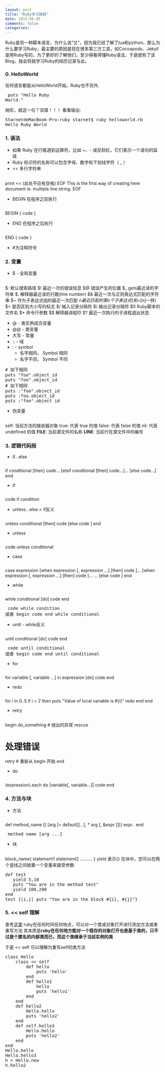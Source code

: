 ```yaml
---
layout: post
title: "Ruby学习路程"
date: 2015-06-05
comments: false
categories: 
---
```

Ruby是另一种脚本语言，为什么说“又”，因为我已经了解了lua和python，那么为什么要学习Ruby，最主要的原因是现在很多第三方工具，如Cocoapods、Jekyll是用Ruby写的，为了更好的了解他们，至少得看得懂Ruby语法，于是就有了该Blog，我会将我学习Ruby的经历记录与此。

### 0. HelloWorld
任何语言都是从HelloWorld开始，Ruby也不另外.
	<pre>
puts "Hello Ruby World."
</pre>
纳尼，就这一句？没错！！！ 看看输出:
<pre>
StarnetdeMacBook-Pro:ruby starnet$ ruby helloworld.rb 
Hello Ruby World
</pre>

### 1. 语法
* 如果 Ruby 在行尾遇到运算符，比如 +、- 或反斜杠，它们表示一个语句的延续
* Ruby 标识符的名称可以包含字母、数字和下划线字符（ _ ）
* << 多行字符串
	<pre>
print << (此处不应有空格) EOF
    This is the first way of creating
    here document ie. multiple line string.
EOF
</pre>
* BEGIN 在程序之前执行
	<pre>
BEGIN {
   code
}
</pre>
* END 在程序之后执行
	<pre>
END {
   code
}
</pre>
* \#为注释符号

### 2. 变量
* $ - 全局变量
	<pre>
$: 默认搜索路径
$! 最近一次的错误信息
$@ 错误产生的位置
$_ gets最近读的字符串
$. 解释器最近读的行数(line number)
$& 最近一次与正则表达式匹配的字符串
$~ 作为子表达式组的最近一次匹配
$n 最近匹配的第n个子表达式(和$~[n]一样)
$= 是否区别大小写的标志
$/ 输入记录分隔符
$\ 输出记录分隔符
$0 Ruby脚本的文件名
$* 命令行参数
$$ 解释器进程ID
$? 最近一次执行的子进程退出状态
</pre>

* @ - 类实例成员变量
* @@ - 类变量
* 大写 - 常量
* :: - 域
* : - symbol
	* 名字相同， Symbol 相同
	* 名字不同， Symbol 不同

<pre>
# 如下相同
puts "foo".object_id
puts "foo".object_id
# 如下相同
puts :"foo".object_id
puts :foo.object_id
puts :"foo".object_id
</pre>

* 伪变量
	<pre>
self: 当前方法的接收器对象
true: 代表 true 的值
false: 代表 false 的值
nil: 代表 undefined 的值
__FILE__: 当前源文件的名称
__LINE__: 当前行在源文件中的编号
</pre>

### 3. 逻辑代码段
* if...else
	<pre>
if conditional [then]
	  code...
[elsif conditional [then]
	  code...]...
[else
	  code...]
end
</pre>

* if
	<pre>
code if condition
</pre>

* unless...else = if反义
	<pre>
unless conditional [then]
   code
[else
   code ]
end
</pre>

* unless
	<pre>
code unless conditional
</pre>

* case
	<pre>
case expression
[when expression [, expression ...] [then]
   code ]...
[when expression [, expression ...] [then]
   code ]...
...
[else
   code ]
end
</pre>

* while
	<pre>
while conditional [do]
   code
end
</pre>
	<pre>
code while condition
或者
begin 
  code 
end while conditional
</pre>

* until - while反义
	<pre>
until conditional [do]
   code
end
</pre>
	<pre>
code until conditional
或者
begin
   code
end until conditional
</pre>

* for
	<pre>
for variable [, variable ...] in expression [do]
   code
end
</pre>

* redo
	<pre>
for i in 0..5
   if i < 2 then
      puts "Value of local variable is #{i}"
      redo
   end
end
</pre>

* retry
	<pre>
begin
   do_something # 抛出的异常
rescue
   # 处理错误
   retry  # 重新从 begin 开始
end
</pre>

* do
	<pre>
(expression).each do |variable[, variable...]| code end
</pre>

### 4. 方法与块
* 方法
	<pre>
def method_name [( [arg [= default]]...[, * arg [, &expr ]])]
   expr..
end
</pre>
	<pre>
method_name [arg ...]
</pre>

* 块
	<pre>
block_name{
   statement1
   statement2
   ..........
}
</pre>
yield 表示{}
在块中，您可以在两个竖线之间放置一个变量来接受参数
<pre>
def test
   yield 5,10
   puts "You are in the method test"
   yield 100,200
end
test {|i,j| puts "You are in the block #{i}, #{j}"}
</pre>

### 5. << self 理解
查考[这里](http://blog.csdn.net/lyx2007825/article/details/10089115)
ruby在任何时间任何地点，可以对一个类或对象打开进行添加方法或者重写方法 其本质是**ruby在任何地方能对一个既存的对象打开也是基于类的，只不过是个匿名的内部类而已，而这个类继承于当前实例的类**

于是 << self 可以理解为重写self的类方法
<pre>
class Hello
    class << self
        def hello
            puts 'hello'
        end
        def hello1
            hello
            puts 'hello1'
        end
    end  
    def hello2 
        Hello.hello
        puts 'hello2'
    end
    def self.hello3
        Hello.hello
        puts 'hello2'
    end
end
Hello.hello
Hello.hello3
h = Hello.new
h.hello2
</pre>
